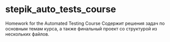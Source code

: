 # stepik_auto_tests_course
Homework for the Automated Testing Course
Содержит решения задач по основным темам курса, а также финальный проект со структурой из нескольких файлов. 
